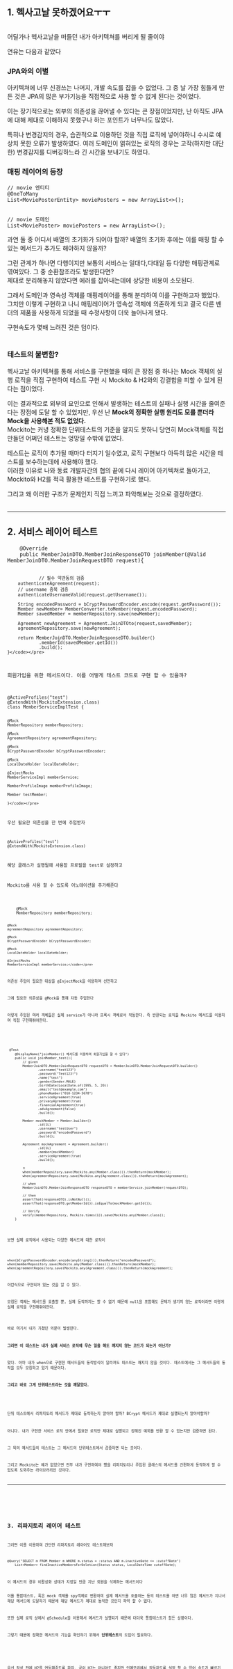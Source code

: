 <br />

<p><img alt="" src="https://velog.velcdn.com/images/gdbs1107/post/860059c8-c0c6-4bcb-aac4-f5cf289bd6b5/image.png" /></p>
<p><br /><br /><br /></p>
<h2 id="1-헥사고날-못하겠어요ㅜㅜ">1. 헥사고날 못하겠어요ㅜㅜ</h2>
<p><img alt="" src="https://velog.velcdn.com/images/gdbs1107/post/006ff402-a71d-4553-84ec-7fc62e8a35e1/image.png" /></p>
<p>어딜가나 헥사고날을 떠들던 내가 아키텍쳐를 버리게 될 줄이야</p>
<p>연유는 다음과 같았다</p>
<h3 id="jpa와의-이별">JPA와의 이별</h3>
<p>아키텍쳐에 너무 신경쓰는 나머지, 개발 속도를 잡을 수 없었다. 그 중 날 가장 힘들게 만든 것은 JPA의 많은 부가기능을 직접적으로 사용 할 수 없게 된다는 것이었다.</p>
<p>이는 장기적으로는 외부의 의존성을 끊어낼 수 있다는 큰 장점이었지만, 난 아직도 JPA에 대해 제대로 이해하지 못했구나 하는 포인트가 너무나도 많았다.</p>
<p>특히나 변경감지의 경우, 습관적으로 이용하던 것을 직접 로직에 넣어야하니 수시로 예상치 못한 오류가 발생하였다. 여러 도메인이 얽혀있는 로직의 경우는 고작(하지만 대단한) 변경감지를 디버깅하느라 긴 시간을 보내기도 하였다.
<br /></p>
<h3 id="매핑-레이어의-등장">매핑 레이어의 등장</h3>
<pre><code class="language-java">// movie 엔티티
@OneToMany
List&lt;MoviePosterEntity&gt; moviePosters = new ArrayList&lt;&gt;();</code></pre>
<pre><code class="language-java">
// movie 도메인
List&lt;MoviePoster&gt; moviePosters = new ArrayList&lt;&gt;();</code></pre>
<p>과연 둘 중 어디서 배열의 초기화가 되어야 할까?
배열의 초기화 후에는 이를 매핑 할 수 있는 메서드가 추가도 해야하지 않을까?</p>
<p>그런 관계가 하나면 다행이지만 보통의 서비스는 일대다,다대일 등 다양한 매핑관계로 엮여있다. 그 중 순환참조라도 발생한다면?
<br />
제대로 분리해놓지 않았다면 에러를 잡아내는데에 상당한 비용이 소모된다.</p>
<p>그래서 도메인과 영속성 객체를 매핑레이어를 통해 분리하여 이를 구현하고자 했었다. 
<br />
그치만 이렇게 구현하고 나니 매핑레이어가 영속성 객체에 의존하게 되고 결국 다른 벤더의 제품을 사용하게 되었을 때 수정사항이 더욱 늘어나게 됐다.</p>
<p>구현속도가 몇배 느려진 것은 덤이다.
<br /><br /></p>
<h3 id="테스트의-불변함">테스트의 불변함?</h3>
<p>헥사고날 아키텍쳐를 통해 서비스를 구현했을 때의 큰 장점 중 하나는 Mock 객체의 실행 로직을 직접 구현하여 테스트 구현 시 Mockito &amp; H2와의 강결합을 피할 수 있게 된다는 점이었다.</p>
<p>이는 결과적으로 외부의 요인으로 인해서 발생하는 테스트의 실패나 실행 시간을 줄여준다는 장점에 도달 할 수 있었지만, 우선 난 <strong>Mock의 정확한 실행 원리도 모를 뿐더라 Mock을 사용해본 적도 없었다.</strong>
<br />
Mockito는 커녕 정확한 단위테스트의 기준을 알지도 못하니 당연히 Mock객체를 직접 만들던 어쩌던 테스트는 엉망일 수밖에 없었다.</p>
<p>테스트는 로직이 추가될 때마다 터지기 일수였고, 로직 구현보다 아득히 많은 시간을 테스트를 보수하는데에 사용해야 했다.
<br />
이러한 이유로 나와 동료 개발자간의 협의 끝에 다시 레이어 아키텍쳐로 돌아가고, Mockito와 H2를 적극 활용한 테스트를 구현하기로 했다.</p>
<p>그리고 왜 이러한 구조가 문제인지 직접 느끼고 파악해보는 것으로 결정하였다.
<br /><br /></p>
<hr />
<h2 id="2-서비스-레이어-테스트">2. 서비스 레이어 테스트</h2>
<pre><code class="language-java">    @Override
    public MemberJoinDTO.MemberJoinResponseDTO joinMember(@Valid MemberJoinDTO.MemberJoinRequestDTO request){

                // 필수 약관동의 검증
        authenticateAgreement(request);
        // username 중복 검증
        authenticateUsernameValid(request.getUsername());

        String encodedPassword = bCryptPasswordEncoder.encode(request.getPassword());
        Member newMember= MemberConverter.toMember(request,encodedPassword);
        Member savedMember = memberRepository.save(newMember);

        Agreement newAgreement = Agreement.JoinDTOto(request,savedMember);
        agreementRepository.save(newAgreement);

        return MemberJoinDTO.MemberJoinResponseDTO.builder()
                .memberId(savedMember.getId())
                .build();
    }</code></pre>
<p>회원가입을 위한 메서드이다. 이를 어떻게 테스트 코드로 구현 할 수 있을까?</p>
<pre><code class="language-java">@ActiveProfiles(&quot;test&quot;)
@ExtendWith(MockitoExtension.class)
class MemberServiceImplTest {

    @Mock
    MemberRepository memberRepository;

    @Mock
    AgreementRepository agreementRepository;

    @Mock
    BCryptPasswordEncoder bCryptPasswordEncoder;

    @Mock
    LocalDateHolder localDateHolder;

    @InjectMocks
    MemberServiceImpl memberService;

    MemberProfileImage memberProfileImage;

    Member testMember;

    }</code></pre>
<p>우선 필요한 의존성을 한 번에 주입받자</p>
<pre><code class="language-java">@ActiveProfiles(&quot;test&quot;)
@ExtendWith(MockitoExtension.class)</code></pre>
<p>해당 클래스가 실행될때 사용할 프로필을 test로 설정하고</p>
<p>Mockito를 사용 할 수 있도록 어노테이션을 추가해준다
<br /></p>
<pre><code class="language-java">    @Mock
    MemberRepository memberRepository;

    @Mock
    AgreementRepository agreementRepository;

    @Mock
    BCryptPasswordEncoder bCryptPasswordEncoder;

    @Mock
    LocalDateHolder localDateHolder;

    @InjectMocks
    MemberServiceImpl memberService;</code></pre>
<p>의존성 주입이 필요한 대상을 @InjectMock을 이용하여 선언하고</p>
<p>그에 필요한 의존성을 @Mock을 통해 자동 주입한다</p>
<p>이렇게 주입된 여러 객체들은 실제 service가 아니라 프록시 객체로서 작동한다. 즉 반환되는 로직을 Mockito 메서드를 이용하여 직접 구현해줘야한다.</p>
<br />

<pre><code class="language-java"> @Test
    @DisplayName(&quot;joinMember() 메서드를 이용하여 회원가입을 할 수 있다&quot;)
    public void joinMember_test(){
        // given
        MemberJoinDTO.MemberJoinRequestDTO requestDTO = MemberJoinDTO.MemberJoinRequestDTO.builder()
                .username(&quot;test123&quot;)
                .password(&quot;Test123!&quot;)
                .name(&quot;test&quot;)
                .gender(Gender.MALE)
                .birthDate(LocalDate.of(1995, 5, 20))
                .email(&quot;test@example.com&quot;)
                .phoneNumber(&quot;010-1234-5678&quot;)
                .serviceAgreement(true)
                .privacyAgreement(true)
                .financialAgreement(true)
                .advAgreement(false)
                .build();

        Member mockMember = Member.builder()
                .id(1L)
                .username(&quot;testUser&quot;)
                .password(&quot;encodedPassword&quot;)
                .build();

        Agreement mockAgreement = Agreement.builder()
                .id(1L)
                .member(mockMember)
                .serviceAgreement(true)
                .build();

        ㅊ
        when(memberRepository.save(Mockito.any(Member.class))).thenReturn(mockMember);
        when(agreementRepository.save(Mockito.any(Agreement.class))).thenReturn(mockAgreement);

        // when
        MemberJoinDTO.MemberJoinResponseDTO responseDTO = memberService.joinMember(requestDTO);

        // then
        assertThat(responseDTO).isNotNull();
        assertThat(responseDTO.getMemberId()).isEqualTo(mockMember.getId());

        // Verify
        verify(memberRepository, Mockito.times(1)).save(Mockito.any(Member.class));
    }</code></pre>
<p>보면 실제 로직에서 사용되는 다양한 메서드에 대한 로직이
<br /></p>
<pre><code class="language-java">when(bCryptPasswordEncoder.encode(anyString())).thenReturn(&quot;encodedPassword&quot;);
when(memberRepository.save(Mockito.any(Member.class))).thenReturn(mockMember);
when(agreementRepository.save(Mockito.any(Agreement.class))).thenReturn(mockAgreement);</code></pre>
<p>이런식으로 구현되어 있는 것을 알 수 있다.</p>
<p>모킹된 객체는 메서드를 호출할 뿐, 실제 동작까지는 할 수 없기 때문에 null을 포함해도 문제가 생기지 않는 로직이라면 이렇게 실제 로직을 구현해줘야한다.
<br /></p>
<p>바로 여기서 내가 가졌던 의문이 발생한다.</p>
<p><strong>그러면 이 테스트는 내가 실제 서비스 로직에 무슨 일을 해도 깨지지 않는 코드가 되는거 아닌가?</strong></p>
<p>맞다. 아마 내가 when으로 구현한 메서드들의 동작방식이 달라져도 테스트는 깨지지 않을 것이다. 테스트에서는 그 메서드들의 동작을 모두 모킹하고 있기 때문이다.</p>
<p><strong>그리고 바로 그게 단위테스트라는 것을 깨달았다.</strong></p>
<p><img alt="" src="https://velog.velcdn.com/images/gdbs1107/post/a02369cb-c7c8-4037-99f6-34c5d0fabc6e/image.png" /></p>
<p>단위 테스트에서 리파지토리 메서드가 제대로 동작하는지 알아야 할까? BCrypt 메서드가 제대로 실행되는지 알아야할까?</p>
<p>아니다. 내가 구현한 서비스 로직 안에서 필요한 로직만 제대로 실행되고 정해진 예외를 반환 할 수 있는지만 검증하면 된다. </p>
<p>그 외의 메서드들의 테스트는 그 메서드의 단위테스트에서 검증하면 되는 것이다.</p>
<p>그리고 Mockito는 얘가 없었으면 전부 내가 구현하여야 했을 리파지토리나 주입된 클래스의 메서드를 간편하게 동작하게 할 수 있도록 도와주는 라이브러리인 것이다.</p>
<hr />
<p><br /><br /></p>
<h2 id="3-리파지토리-레이어-테스트">3. 리파지토리 레이어 테스트</h2>
<p>그러면 이를 이용하여 간단한 리파지토리 레이어도 테스트해보자</p>
<pre><code class="language-java">@Query(&quot;SELECT m FROM Member m WHERE m.status = :status AND m.inactiveDate &lt;= :cutoffDate&quot;)
    List&lt;Member&gt; findInactiveMembersForDeletion(Status status, LocalDateTime cutoffDate);</code></pre>
<p>이 메서드의 경우 비활성화 상태가 지정일 만큼 지난 회원을 삭제하는 메서드이다
<br />
이를 통합테스트, 혹은 mock 객체를 spy객체로 변환하여 실제 메서드를 호출하는 등의 테스트를 하면 너무 많은 메서드가 지나서 해당 메서드에 도달하기 때문에 해당 메서드가 제대로 동작한 것인지 파악 할 수 없다.</p>
<p>또한 실제 로직 상에서 @Schedule을 이용해서 메서드가 실행되기 때문에 더더욱 통합테스트가 힘든 상황이다. </p>
<p>그렇기 때문에 정확한 메서드의 기능을 확인하기 위해서 <strong>단위테스트</strong>의 도입이 필요하다.
<br /></p>
<p><img alt="" src="https://velog.velcdn.com/images/gdbs1107/post/6ac80dc8-e15b-4bc5-ba77-a64e81e7609a/image.png" /></p>
<p>우선 작성 전에 H2를 연동해주도록 하자. 굳이 H2는 아니어도 좋지만 인메모리에서 작동하도록 설정 할 수 있어 속도가 빠르기 때문에 테스트용 DB로 선호된다고 한다.</p>
<br />


<pre><code class="language-java">@DataJpaTest
class MemberRepositoryTest {

    @Autowired
    MemberRepository memberRepository;
    }</code></pre>
<pre><code class="language-java">@DataJpaTest</code></pre>
<p>해당 어노테이션은 테스트 환경에서 Spring 설정을 제외한 데이터베이스 연동에 필요한 다양한 설정값을 연동해준다. DB를 테스트 할때 주로 사용되는 어노테이션이다.</p>
<p>여기에 실제 MemberRepository를 @AutoWired를 통해 주입하여 메서드에 사용한다.</p>
<pre><code class="language-java">    @Test
    @DisplayName(&quot;findInactiveMembersForDeletion() 를 이용하여 비활성화 상태가 30일이 넘은 회원을 조회할 수 있다&quot;)
    public void findInactiveMembersForDeletion_success() {
        // given
        LocalDateTime now = LocalDateTime.of(2024, 2, 1, 0, 0);
        LocalDateTime cutoffDate = now.minusDays(30);

        Member member1 = Member.builder()
                .username(&quot;test1&quot;)
                .password(&quot;Test123!&quot;)
                .name(&quot;test&quot;)
                .role(Role.ROLE_USER)
                .phoneNumber(&quot;010-1234-5678&quot;)
                .birthday(LocalDate.of(1995, 5, 20))
                .email(&quot;test1@example.com&quot;)
                .status(Status.INACTIVE)
                .gender(Gender.MALE)
                .alarmAccount(0)
                .bookmarkAccount(0)
                .subStatus(SubStatus.UNSUBSCRIBE)
                .inactiveDate(now.minusDays(31))
                .build();

        Member member2 = Member.builder()
                .username(&quot;test2&quot;)
                .password(&quot;Test123!&quot;)
                .name(&quot;test&quot;)
                .role(Role.ROLE_USER)
                .phoneNumber(&quot;010-1234-5678&quot;)
                .birthday(LocalDate.of(1995, 5, 20))
                .email(&quot;test2@example.com&quot;)
                .status(Status.INACTIVE)
                .gender(Gender.MALE)
                .alarmAccount(0)
                .bookmarkAccount(0)
                .subStatus(SubStatus.UNSUBSCRIBE)
                .inactiveDate(now.minusDays(40))
                .build();

        Member member3 = Member.builder()
                .username(&quot;test3&quot;)
                .password(&quot;Test123!&quot;)
                .name(&quot;test&quot;)
                .role(Role.ROLE_USER)
                .phoneNumber(&quot;010-1234-5678&quot;)
                .birthday(LocalDate.of(1995, 5, 20))
                .email(&quot;test3@example.com&quot;)
                .status(Status.INACTIVE)
                .gender(Gender.MALE)
                .alarmAccount(0)
                .bookmarkAccount(0)
                .subStatus(SubStatus.UNSUBSCRIBE)
                .inactiveDate(now.minusDays(25))
                .build();

        memberRepository.save(member1);
        memberRepository.save(member2);
        memberRepository.save(member3);

        // when
        List&lt;Member&gt; result = memberRepository.findInactiveMembersForDeletion(Status.INACTIVE, cutoffDate);

        // then
        assertThat(result).hasSize(2);
        assertThat(result).extracting(Member::getUsername)
                .containsExactlyInAnyOrder(&quot;test1&quot;, &quot;test2&quot;);
    }</code></pre>
<p>그 후 Junit5를 적극 사용하여 테스트 로직을 작성해준다.</p>
<p>실제 Repository를 주입받아 사용하므로 모킹의 여지가 없다는 점이 특징이다.</p>
<p>이를 통해 해당 메서드의 독립적인 안정성이 보장된다.</p>
<p><br /><br /></p>
<hr />
<h2 id="4-후기">4. 후기</h2>
<p>우리는 이를 통해 각각의 계층에서의 안정성을 보장하고 추후 코드의 변동이 생길때 모든 테스트를 돌려보며 정확히 어느 포인트에서 문제가 발생하고 있는지 파악할 수 있어졌다.</p>
<p>하지만 여기서 끝이 아닌, 우리는 테스트 코드를 작성하며 무엇이 객체지향적인 코드인지도 배울 수 있게되었다.</p>
<h3 id="숨어있는-의존성-발견">숨어있는 의존성 발견</h3>
<p>위의 회원가입 서비스 테스트 코드 중에서</p>
<pre><code class="language-java">when(bCryptPasswordEncoder.encode(anyString())).thenReturn(&quot;encodedPassword&quot;);</code></pre>
<p>해당 메서드를 단독으로 테스트 할 수 있을까?</p>
<p>LocalDate.now(), UUID 등 호출마다 동적으로 달라지는 데이터를 검증 할 수 있을까?</p>
<p>물론 다양한 Mock 메서드들을 떡칠하면 불가능하지 않지만, 이렇게 Mock에 강하게 의존하면 추후 리팩터링이나 예측치 못한 변수에 취약해 질 수 있다.</p>
<p>이를 해결하기 위해서 우리는 무엇을 할 수 있을까?</p>
<br />


<p><strong>의존성 역전을 통해 BCryptPasswordEncoder를 추상화하고</strong>
<strong>의존성 주입을 통해 해당 회원가입 메서드에 주입하고</strong>
<strong>그리고 테스트 상에서는 추상화된 BCrypt를 직접 구현하여 해싱할때 실제 BCrypt가 아닌 임의의 값을 반환하도록 모킹한다.</strong></p>
<p>우리는 이를 통해 하나의 포인트를 더 잡을 수 있게된다.
<br /></p>
<h3 id="테스트와-객체지향">테스트와 객체지향</h3>
<p>위의 예시에서 보았듯이, 테스트가 불가능한 코드가 존재하고 이는 저 의존성은 대체가 불가능한 메서드임을 의미한다. 변동과 확장에 매우 제한적인 의존성인 것이다.</p>
<p>테스트에서는 이를 반영한다. 무언가 테스트에서 구현할때 너무 지엽적이게 된다면 의심 할 수 있다.</p>
<br />


<p>repository의 경우도 그렇다. 현재 리파지토리 테스트에서 @DataJPA를 제외하고 테스트가 가능한가?</p>
<p>불가능하다. 있어도 너무 지엽적인 방법일 것이다.</p>
<p>이를 이전 헥사고날 포스팅과 같이 repository 클래스를 한 번 더 추상화 할 수 있다면, Mockito, H2와 분리된 테스트가 가능해진다.</p>
<br />


<p>그리고 이는 곧 해당 메서드는 JPA에 의존적이지 않고 거기에 정상적으로 작동 할 수 있는 다른 외부 의존성이 붙어도 구현이 된다는 것을 의미하고</p>
<p>이는 곧 변경과 확장에 용이한 유지보수에 특화된 객체지향적 서비스 임을 의미하게 된다.</p>
<p><br /><br /><br /><br /><br /><br /><br /></p>
<p><img alt="" src="https://velog.velcdn.com/images/gdbs1107/post/beba088f-a524-400f-a392-9a29a2d770b0/image.png" />
다음엔 통합테스트와 자코코에 대한 글을 써보도록 하겠습니다.</p>